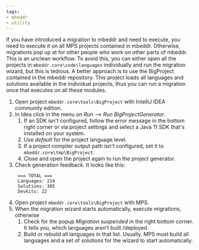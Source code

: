 ```yaml
---
tags:
- mbeddr
- utility
---
```


If you have introduced a migration to mbeddr and need to execute, you need to execute it on all MPS projects contained in mbeddr.
Otherwise, migrations pop up at for other people who work on other parts of mbeddr. This is an unclean workflow.
To avoid this, you can either open all the projects in `mbeddr.core\code\languages` individually and run the migration wizard, but this is tedious.
A better approach is to use the BigProject contained in the mbeddr repository. This project loads all languages and solutions available in the individual projects, thus you can run a migration once that executes on all these modules.

1. Open project `mbeddr.core\tools\BigProject` with IntelliJ IDEA community edition.
2. In Idea click in the menu on *Run* --> *Run BigProjectGenerator*.
    1. If an SDK isn't configured, follow the error message in the bottom right corner or via project settings and select a Java 11 SDK that's installed on your system.
    2. Use *default* for the project language level.
    3. If a project compiler output path isn't configured, set it to `mbeddr.core\tmp\BigProject`.
    4. Close and open the project again to run the project generator.
3. Check generation feedback. It looks like this:
   ```
    === TOTAL ===
    Languages: 214
    Solutions: 305
    Devkits: 22
   ```
4. Open project `mbeddr.core\tools\BigProject` with MPS.
5. When the migration wizard starts automatically, execute migrations, otherwise
    1. Check for the popup *Migration suspended* in the right bottom corner. It tells you, which languages aren't built /deployed.
    2. Build or rebuild all languages in that list. Usually, MPS must build all languages and a set of solutions for the wizard to start automatically.
   
		
